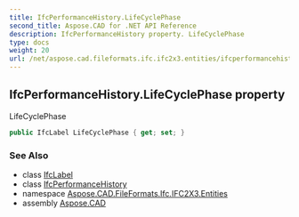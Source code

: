 ```yaml
---
title: IfcPerformanceHistory.LifeCyclePhase
second_title: Aspose.CAD for .NET API Reference
description: IfcPerformanceHistory property. LifeCyclePhase
type: docs
weight: 20
url: /net/aspose.cad.fileformats.ifc.ifc2x3.entities/ifcperformancehistory/lifecyclephase/
---
```

## IfcPerformanceHistory.LifeCyclePhase property

LifeCyclePhase

```csharp
public IfcLabel LifeCyclePhase { get; set; }
```

### See Also

* class [IfcLabel](../../../aspose.cad.fileformats.ifc.ifc2x3.types/ifclabel/)
* class [IfcPerformanceHistory](../)
* namespace [Aspose.CAD.FileFormats.Ifc.IFC2X3.Entities](../../ifcperformancehistory/)
* assembly [Aspose.CAD](../../../)


